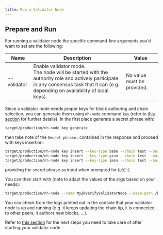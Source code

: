 ```yaml
---
title: Run a Validator Node
---
```


## Prepare and Run

For running a validator node the specific command-line arguments you'd want to set are the following:

| Name        | Description                                                                                                                                                                             | Value                      |
| ----------- | --------------------------------------------------------------------------------------------------------------------------------------------------------------------------------------- | -------------------------- |
| --validator | Enable validator mode.<br/> The node will be started with the authority role and actively participate in any consensus task that it can (e.g. depending on availability of local keys). | No value must be provided. |

Since a validator node needs proper keys for block authoring and chain selection, you can generate them using `nh-node` command `key` (refer to [this section](./01-preliminaries.md#node-command-line-utilities) for further details). In the first place generate a secret phrase with:

```bash
target/production/nh-node key generate
```

then take note of the `Secret phrase:` contained in the response and proceed with keys insertion:

```bash
target/production/nh-node key insert --key-type babe --chain test --base-path /home/your_user/validator_node_data --scheme sr25519
target/production/nh-node key insert --key-type gran --chain test --base-path /home/your_user/validator_node_data --scheme ed25519
target/production/nh-node key insert --key-type imon --chain test --base-path /home/your_user/validator_node_data --scheme sr25519
```

providing the secret phrase as input when prompted for (`URI:`).

You can then start with (note to adapt the values of the args based on your needs):

```bash
target/production/nh-node --name MyZkVerifyValidatorNode --base-path /home/your_user/validator_node_data --chain test --port 30353 --validator
```

You can check from the logs printed out in the console that your validator node is up and running (e.g. it keeps updating the chain tip, it is connected to other peers, it authors new blocks, ...).

Refer to [this section](../03-run_using_docker/04-run-validator-node.md#next-steps) for the next steps you need to take care of after starting your validator node.

